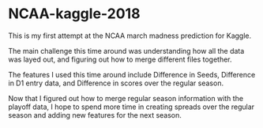 # NCAA-kaggle-2018

This is my first attempt at the NCAA march madness prediction for Kaggle.

The main challenge this time around was understanding how all the data was layed out, and figuring out how to merge different files together. 

The features I used this time around include Difference in Seeds, Difference in D1 entry data, and Difference in scores over the regular season.

Now that I figured out how to merge regular season information with the playoff data, I hope to spend more time in creating spreads over the regular season and adding new features for the next season.
